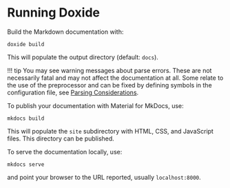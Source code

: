 # Running Doxide

Build the Markdown documentation with:
```
doxide build
```
This will populate the output directory (default: `docs`).

!!! tip
    You may see warning messages about parse errors. These are not necessarily fatal and may not affect the documentation at all. Some relate to the use of the preprocessor and can be fixed by defining symbols in the configuration file, see [Parsing Considerations](parsing.md).

To publish your documentation with Material for MkDocs, use:
```
mkdocs build
```
This will populate the `site` subdirectory with HTML, CSS, and JavaScript files. This directory can be published.

To serve the documentation locally, use:
```
mkdocs serve
```
and point your browser to the URL reported, usually `localhost:8000`.
